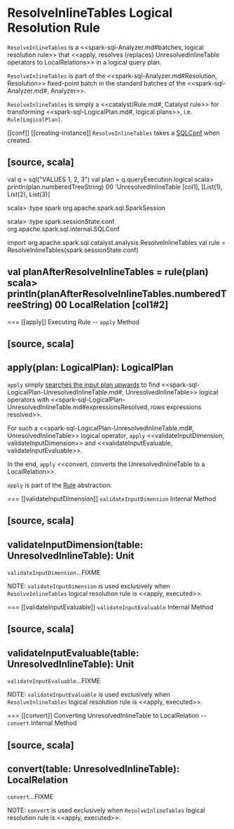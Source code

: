# ResolveInlineTables Logical Resolution Rule

`ResolveInlineTables` is a <<spark-sql-Analyzer.md#batches, logical resolution rule>> that <<apply, resolves (replaces) UnresolvedInlineTable operators to LocalRelations>> in a logical query plan.

`ResolveInlineTables` is part of the <<spark-sql-Analyzer.md#Resolution, Resolution>> fixed-point batch in the standard batches of the <<spark-sql-Analyzer.md#, Analyzer>>.

`ResolveInlineTables` is simply a <<catalyst/Rule.md#, Catalyst rule>> for transforming <<spark-sql-LogicalPlan.md#, logical plans>>, i.e. `Rule[LogicalPlan]`.

[[conf]]
[[creating-instance]]
`ResolveInlineTables` takes a [SQLConf](SQLConf.md) when created.

[source, scala]
----
val q = sql("VALUES 1, 2, 3")
val plan = q.queryExecution.logical
scala> println(plan.numberedTreeString)
00 'UnresolvedInlineTable [col1], [List(1), List(2), List(3)]

scala> :type spark
org.apache.spark.sql.SparkSession

scala> :type spark.sessionState.conf
org.apache.spark.sql.internal.SQLConf

import org.apache.spark.sql.catalyst.analysis.ResolveInlineTables
val rule = ResolveInlineTables(spark.sessionState.conf)

val planAfterResolveInlineTables = rule(plan)
scala> println(planAfterResolveInlineTables.numberedTreeString)
00 LocalRelation [col1#2]
----

=== [[apply]] Executing Rule -- `apply` Method

[source, scala]
----
apply(plan: LogicalPlan): LogicalPlan
----

`apply` simply [searches the input plan upwards](catalyst/TreeNode.md#transformUp) to find <<spark-sql-LogicalPlan-UnresolvedInlineTable.md#, UnresolvedInlineTable>> logical operators with <<spark-sql-LogicalPlan-UnresolvedInlineTable.md#expressionsResolved, rows expressions resolved>>.

For such a <<spark-sql-LogicalPlan-UnresolvedInlineTable.md#, UnresolvedInlineTable>> logical operator, `apply` <<validateInputDimension, validateInputDimension>> and <<validateInputEvaluable, validateInputEvaluable>>.

In the end, `apply` <<convert, converts the UnresolvedInlineTable to a LocalRelation>>.

`apply` is part of the [Rule](catalyst/Rule.md#apply) abstraction.

=== [[validateInputDimension]] `validateInputDimension` Internal Method

[source, scala]
----
validateInputDimension(table: UnresolvedInlineTable): Unit
----

`validateInputDimension`...FIXME

NOTE: `validateInputDimension` is used exclusively when `ResolveInlineTables` logical resolution rule is <<apply, executed>>.

=== [[validateInputEvaluable]] `validateInputEvaluable` Internal Method

[source, scala]
----
validateInputEvaluable(table: UnresolvedInlineTable): Unit
----

`validateInputEvaluable`...FIXME

NOTE: `validateInputEvaluable` is used exclusively when `ResolveInlineTables` logical resolution rule is <<apply, executed>>.

=== [[convert]] Converting UnresolvedInlineTable to LocalRelation -- `convert` Internal Method

[source, scala]
----
convert(table: UnresolvedInlineTable): LocalRelation
----

`convert`...FIXME

NOTE: `convert` is used exclusively when `ResolveInlineTables` logical resolution rule is <<apply, executed>>.
